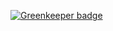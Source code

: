 
[![Greenkeeper badge](https://badges.greenkeeper.io/codefreezefi/registration-bot.svg)](https://greenkeeper.io/)
